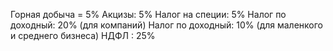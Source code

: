 Горная добыча = 5%
Акцизы: 5%
Налог на специи: 5%
Налог по доходный: 20% (для компаний)
Налог по доходный: 10% (для маленкого и среднего бизнеса)
НДФЛ : 25%

